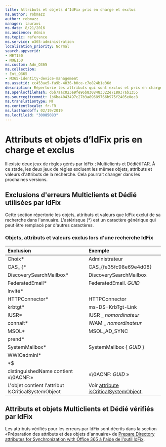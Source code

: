 ```yaml
---
title: Attributs et objets d’IdFix pris en charge et exclus
ms.author: robmazz
author: robmazz
manager: laurawi
ms.date: 8/21/2016
ms.audience: Admin
ms.topic: reference
ms.service: o365-administration
localization_priority: Normal
search.appverid:
- MET150
- MOE150
ms.custom: Adm_O365
ms.collection:
- Ent_O365
- M365-identity-device-management
ms.assetid: cc453ae5-fa9b-4836-b0ce-c7e824b1e36d
description: Répertorie les attributs qui sont exclus et pris en charge par l'outil IdFix.
ms.openlocfilehash: d6b7aac023e9fe96b8308483322e718937ab1355
ms.sourcegitcommit: 1b6ba4043497c27b3a89689766b975f2405e0ec8
ms.translationtype: MT
ms.contentlocale: fr-FR
ms.lasthandoff: 02/19/2019
ms.locfileid: "30085083"
---
```

# <a name="idfix-excluded-and-supported-objects-and-attributes"></a>Attributs et objets d’IdFix pris en charge et exclus
Il existe deux jeux de règles gérés par IdFix ; Multiclients et Dédié/ITAR. À ce stade, les deux jeux de règles excluent les mêmes objets, attributs et valeurs d'attributs de la recherche. Cela pourrait changer dans les prochaines versions.
  
## <a name="multi-tenant-and-dedicated-error-exclusions-used-by-idfix"></a>Exclusions d'erreurs Multiclients et Dédié utilisées par IdFix
Cette section répertorie les objets, attributs et valeurs que IdFix exclut de sa recherche dans l'annuaire. L'astérisque (\*) est un caractère générique qui peut être remplacé par d'autres caractères.
  
### <a name="objects-attributes-and-values-excluded-during-an-idfix-search"></a>Objets, attributs et valeurs exclus lors d'une recherche IdFix

|**Exclusion**|**Exemple**|
|:-----|:-----|
|Choix\* |Administrateur |
|CAS_ {\*  |CAS_{fe35fc98e69e4d08} |
|DiscoverySearchMailbox\*  |DiscoverySearchMailbox  |
|FederatedEmail\* |FederatedEmail. *GUID* |
|Invité\* ||
|HTTPConnector\*  |HTTPConnector |
|krbtgt\* |ms-DS-KrbTgt-Link |
|IUSR\* |IUSR _ *nomordinateur* |
|connaît\*  |IWAM _ *nomordinateur* |
|MSOL\* |MSOL_AD_SYNC |
|prend\* ||
|SystemMailbox\* |SystemMailbox { *GUID* }|
|WWIOadmini\*  ||
|\*$ ||
|distinguishedName contient «\0ACNF:»|«\0ACNF: *GUID* » |
|L'objet contient l'attribut IsCriticalSystemObject |Voir [attribute isCriticalSystemObject](https://go.microsoft.com/fwlink/p/?LinkId=401169). |
   
## <a name="multi-tenant-and-dedicated-objects-and-attributes-checked-by-idfix"></a>Attributs et objets Multiclients et Dédié vérifiés par IdFix
Les attributs vérifiés pour les erreurs par IdFix sont décrits dans la section «Préparation des attributs et des objets d'annuaire» de [Prepare Directory attributes for Synchronization with Office 365 à l'aide de l'outil IdFix](prepare-directory-attributes-for-synch-with-idfix.md).
  

